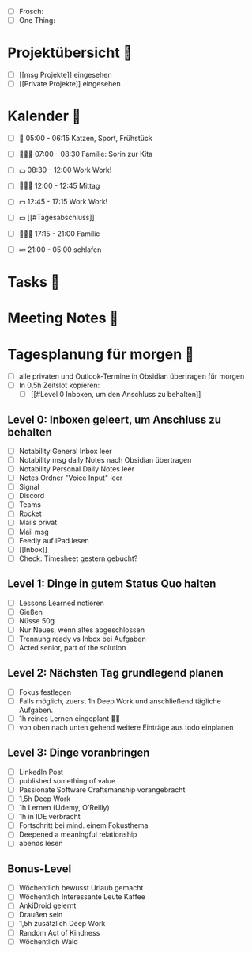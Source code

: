 - [ ] Frosch: 
- [ ] One Thing: 

# Projektübersicht 🔭

- [ ] [[msg Projekte]] eingesehen
- [ ] [[Private Projekte]] eingesehen

# Kalender 📅

- [ ] 🧹 05:00 - 06:15 Katzen, Sport, Frühstück
- [ ] 👨‍👩‍👧 07:00 - 08:30 Familie: Sorin zur Kita
- [ ] 💵 08:30 - 12:00 Work Work!
- [ ] 👨‍👩‍👧 12:00 - 12:45 Mittag
- [ ] 💵 12:45 - 17:15 Work Work!
- [ ] 💵 [[#Tagesabschluss]]
- [ ] 👨‍👩‍👧 17:15 - 21:00 Familie
- [ ] 💤 21:00 - 05:00 schlafen


# Tasks 📑


# Meeting Notes 📝



# Tagesplanung für morgen 🏁

- [ ] alle privaten und Outlook-Termine in Obsidian übertragen für morgen
- [ ] In 0,5h Zeitslot kopieren:
	- [ ] [[#Level 0 Inboxen, um den Anschluss zu behalten]]

## Level 0: Inboxen geleert, um Anschluss zu behalten

- [ ] Notability General Inbox leer
- [ ] Notability msg daily Notes nach Obsidian übertragen
- [ ] Notability Personal Daily Notes leer
- [ ] Notes Ordner "Voice Input" leer
- [ ] Signal
- [ ] Discord
- [ ] Teams
- [ ] Rocket
- [ ] Mails privat
- [ ] Mail msg
- [ ] Feedly auf iPad lesen
- [ ] [[Inbox]]
- [ ] Check: Timesheet gestern gebucht?

## Level 1: Dinge in gutem Status Quo halten

- [ ] Lessons Learned notieren
- [ ] Gießen
- [ ] Nüsse 50g
- [ ] Nur Neues, wenn altes abgeschlossen
- [ ] Trennung ready vs Inbox bei Aufgaben
- [ ] Acted senior, part of the solution

## Level 2: Nächsten Tag grundlegend planen

- [ ] Fokus festlegen
- [ ] Falls möglich, zuerst 1h Deep Work und anschließend tägliche Aufgaben. 
- [ ] 1h reines Lernen eingeplant 🙇‍♂️
- [ ] von oben nach unten gehend weitere Einträge aus todo einplanen

## Level 3: Dinge voranbringen

- [ ] LinkedIn Post
- [ ] published something of value
- [ ] Passionate Software Craftsmanship vorangebracht
- [ ] 1,5h Deep Work
- [ ] 1h Lernen (Udemy, O'Reilly)
- [ ] 1h in IDE verbracht
- [ ] Fortschritt bei mind. einem Fokusthema
- [ ] Deepened a meaningful relationship
- [ ] abends lesen

## Bonus-Level

- [ ] Wöchentlich bewusst Urlaub gemacht
- [ ] Wöchentlich Interessante Leute Kaffee
- [ ] AnkiDroid gelernt
- [ ] Draußen sein
- [ ] 1,5h zusätzlich Deep Work
- [ ] Random Act of Kindness
- [ ] Wöchentlich Wald

